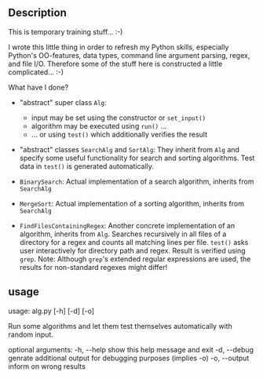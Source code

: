 Description
-----------
This is temporary training stuff... :-)

I wrote this little thing in order to refresh my Python skills, especially
Python's OO-features, data types, command line argument parsing, regex, and
file I/O.
Therefore some of the stuff here is constructed a little complicated... :-)

What have I done?

- "abstract" super class `Alg`:
  * input may be set using the constructor or `set_input()`
  * algorithm may be executed using `run()` ...
  * ... or using `test()` which additionally verifies the result

- "abstract" classes `SearchAlg` and `SortAlg`:
  They inherit from `Alg` and specify some useful functionality for search
  and sorting algorithms. Test data in `test()` is generated automatically.

- `BinarySearch`:
  Actual implementation of a search algorithm, inherits from `SearchAlg`

- `MergeSort`:
  Actual implementation of a sorting algorithm, inherits from `SearchAlg`

- `FindFilesContainingRegex`:
  Another concrete implementation of an algorithm, inherits from `Alg`.
  Searches recursively in all files of a directory for a regex and counts
  all matching lines per file. `test()` asks user interactively for
  directory path and regex. Result is verified using `grep`.
  Note: Although `grep`'s extended regular expressions are used, the results
  for non-standard regexes might differ!


usage
-----
usage: alg.py [-h] [-d] [-o]

Run some algorithms and let them test themselves automatically with random input.

optional arguments:
  -h, --help    show this help message and exit
  -d, --debug   genrate additional output for debugging purposes (implies -o)
  -o, --output  inform on wrong results
